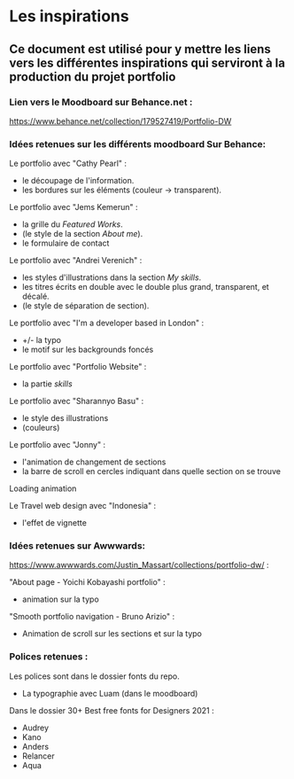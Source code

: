 # Les inspirations

## Ce document est utilisé pour y mettre les liens vers les différentes inspirations qui serviront à la production du projet portfolio

### Lien vers le Moodboard sur Behance.net : 

https://www.behance.net/collection/179527419/Portfolio-DW

### Idées retenues sur les différents moodboard Sur Behance:

Le portfolio avec "Cathy Pearl" : 

- le découpage de l'information.
- les bordures sur les éléments (couleur -> transparent).

Le portfolio avec "Jems Kemerun" :

- la grille du <i>Featured Works</i>.
- (le style de la section <i>About me</i>).
- le formulaire de contact
  
Le portfolio avec "Andrei Verenich" :

- les styles d'illustrations dans la section <i>My skills</i>.
- les titres écrits en double avec le double plus grand, transparent, et décalé.
- (le style de séparation de section).

Le portfolio avec "I'm a developer based in London" :

- +/- la typo
- le motif sur les backgrounds foncés

Le portfolio avec "Portfolio Website" :

- la partie <i>skills</i>

Le portfolio avec "Sharannyo Basu" :

- le style des illustrations
- (couleurs)

Le portfolio avec "Jonny" :

- l'animation de changement de sections
- la barre de scroll en cercles indiquant dans quelle section on se trouve

Loading animation

Le Travel web design avec "Indonesia" :

- l'effet de vignette


### Idées retenues sur Awwwards:

https://www.awwwards.com/Justin_Massart/collections/portfolio-dw/ :

"About page - Yoichi Kobayashi portfolio" :

- animation sur la typo

"Smooth portfolio navigation - Bruno Arizio" :

- Animation de scroll sur les sections et sur la typo





### Polices retenues :

Les polices sont dans le dossier fonts du repo.

- La typographie avec Luam (dans le moodboard)


Dans le dossier 30+ Best free fonts for Designers 2021 :

- Audrey
- Kano
- Anders
- Relancer
- Aqua